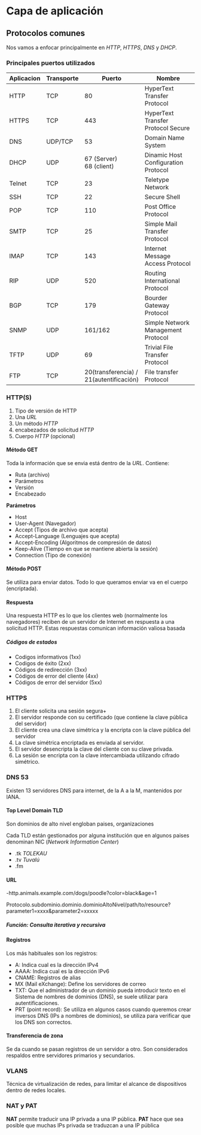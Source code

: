 # Capa de aplicación

## Protocolos comunes

Nos vamos a enfocar principalmente en *HTTP*, *HTTPS*, *DNS* y *DHCP*.

### Principales puertos utilizados

| Aplicacion | Transporte | Puerto                                     | Nombre                              |
| ---------- | ---------- | ------------------------------------------ | ----------------------------------- |
| HTTP       | TCP        | 80                                         | HyperText Transfer Protocol         |
| HTTPS      | TCP        | 443                                        | HyperText Transfer Protocol Secure  |
| DNS        | UDP/TCP    | 53                                         | Domain Name System                  |
| DHCP       | UDP        | 67 (Server)<br>68 (client)                 | Dinamic Host Configuration Protocol |
| Telnet     | TCP        | 23                                         | Teletype Network                    |
| SSH        | TCP        | 22                                         | Secure Shell                        |
| POP        | TCP        | 110                                        | Post Office Protocol                |
| SMTP       | TCP        | 25                                         | Simple Mail Transfer Protocol       |
| IMAP       | TCP        | 143                                        | Internet Message Access Protocol    |
| RIP        | UDP        | 520                                        | Routing International Protocol      |
| BGP        | TCP        | 179                                        | Bourder Gateway Protocol            |
| SNMP       | UDP        | 161/162                                    | Simple Network Management Protocol  |
| TFTP       | UDP        | 69                                         | Trivial File Transfer Protocol      |
| FTP        | TCP        | 20(transferencia) /<br>21(autentificación) | File transfer Protocol              |

### HTTP(S)

1. Tipo de versión de HTTP
2. Una *URL*
3. Un método *HTTP*
4. encabezados de solicitud *HTTP*
5. Cuerpo *HTTP* (opcional)

#### Método GET

Toda la información que se envia está dentro de la *URL*. Contiene:

- Ruta (archivo)
- Parámetros
- Versión
- Encabezado

**Parámetros**
- Host
- User-Agent (Navegador)
- Accept (Tipos de archivo que acepta)
- Accept-Language (Lenguajes que acepta)
- Accept-Encoding (Algoritmos de compresión de datos)
- Keep-Alive (Tiempo en que se mantiene abierta la sesión)
- Connection (Tipo de conexión)

#### Método POST

Se utiliza para enviar datos.
Todo lo que queramos enviar va en el cuerpo (encriptada).

#### Respuesta

Una respuesta HTTP es lo que los clientes web (normalmente los navegadores) reciben de un servidor de Internet en respuesta a una solicitud HTTP.
Estas respuestas comunican información valiosa basada 

##### Códigos de estados

- Codigos informativos (1xx)
- Codigos de éxito (2xx)
- Códigos de redirección (3xx)
- Códigos de error del cliente (4xx)
- Códigos de error del servidor (5xx)

### HTTPS

1. El cliente solicita una sesión segura+
2. El servidor responde con su certificado (que contiene la clave pública del servidor)
3. El cliente crea una clave simétrica y la encripta con la clave pública del servidor
4. La clave simétrica encriptada es enviada al servidor.
5. El servidor desencripta la clave del cliente con su clave privada.
6. La sesión se encripta con la clave intercambiada utilizando cifrado simétrico.

### DNS 53

Existen 13 servidores DNS para internet, de la A a la M, mantenidos por IANA.

#### Top Level Domain TLD

Son dominios de alto nivel engloban paises, organizaciones

Cada TLD están gestionados por alguna institución que en algunos paises denominan NIC (*Network Information Center*)

- .tk *TOLEKAU*
- .tv *Tuvalú*
- .fm 

#### URL

-http.animals.example.com/dogs/poodle?color=black&age=1

Protocolo.subdominio.dominio.dominioAltoNivel/path/to/resource?parameter1=xxxx&parameter2=xxxxx

##### Función: Consulta iterativa y recursiva

#### Registros

Los más habituales son los registros:
- A: Indica cual es la dirección IPv4
- AAAA: Indica cual es la dirección IPv6
- CNAME: Registros de alias
- MX (Mail eXchange): Define los servidores de correo
- TXT: Que el administrador de un dominio pueda introducir texto en el Sistema de nombres de dominios (DNS), se suele utilizar para autentificaciones.
- PRT (point record): Se utiliza en algunos casos cuando queremos crear inversos DNS (IPs a nombres de dominios), se utiliza para verificar que los DNS son correctos.

#### Transferencia de zona

Se da cuando se pasan registros de un servidor a otro. Son considerados respaldos entre servidores primarios y secundarios.

### VLANS

Técnica de virtualización de redes, para limitar el alcance de dispositivos dentro de redes locales.

### NAT y PAT

**NAT** permite traducir una IP privada a una IP pública.
**PAT** hace que sea posible que muchas IPs privada se traduzcan a una IP pública

